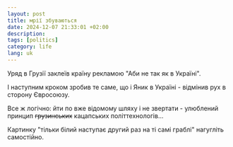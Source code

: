 ```yaml
---
layout: post
title: мрії збуваються
date: 2024-12-07 21:33:01 +02:00
description: 
tags: [politics]
category: life
lang: uk
---
```


Уряд в Грузії заклеїв країну рекламою "Аби не так як в Україні".

І наступним кроком зробив те саме, що і Яник в Україні - відмінив рух в сторону Євросоюзу.

Все ж логічно: йти по вже відомому шляху і не 
звертати - улюблений принцип ~~грузинських~~ кацапських політтехнологів...

Картинку "тільки білий наступає другий раз на ті самі граблі" нагугліть самостійно.
